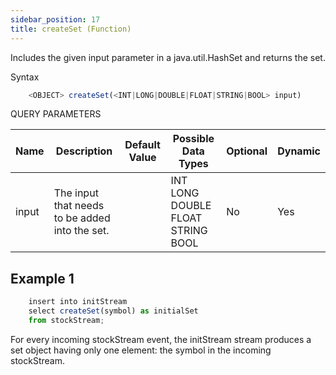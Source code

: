 ```yaml
---
sidebar_position: 17
title: createSet (Function)
---
```


Includes the given input parameter in a java.util.HashSet and returns the set.

Syntax

```js
    <OBJECT> createSet(<INT|LONG|DOUBLE|FLOAT|STRING|BOOL> input)
```

QUERY PARAMETERS

| Name  | Description                                    | Default Value | Possible Data Types               | Optional | Dynamic |
|-------|------------------------------------------------|---------------|-----------------------------------|----------|---------|
| input | The input that needs to be added into the set. |               | INT LONG DOUBLE FLOAT STRING BOOL | No       | Yes     |

## Example 1

```js
    insert into initStream
    select createSet(symbol) as initialSet
    from stockStream;
```

For every incoming stockStream event, the initStream stream produces a set object having only one element: the symbol in the incoming stockStream.